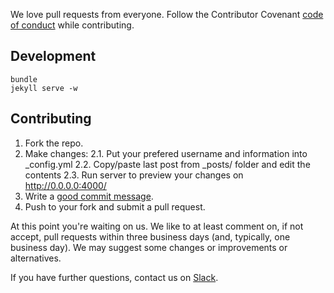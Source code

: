 We love pull requests from everyone. Follow the Contributor Covenant [code of conduct](http://contributor-covenant.org/) while contributing.

## Development

    bundle
    jekyll serve -w

## Contributing

1. Fork the repo.
2. Make changes:
      2.1. Put your prefered username and information into _config.yml
      2.2. Copy/paste last post from _posts/ folder and edit the contents
      2.3. Run server to preview your changes on http://0.0.0.0:4000/
3. Write a [good commit message](http://tbaggery.com/2008/04/19/a-note-about-git-commit-messages.html).
4. Push to your fork and submit a pull request.

At this point you're waiting on us. We like to at least comment on, if not accept, pull requests within three business days (and, typically, one business day). We may suggest some changes or improvements or alternatives.

If you have further questions, contact us on [Slack](https://join.slack.com/t/rubyslovenia/shared_invite/zt-2sedgruvo-gT0KbZbJegW~rK3Jmln~Lg).
